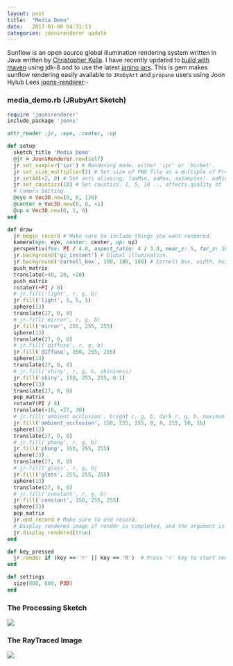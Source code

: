 ```yaml
---
layout: post
title:  "Media Demo"
date:   2017-01-08 04:31:13
categories: joonsrenderer update
---
```

Sunflow is an open source global illumination rendering system written in Java written by [Christopher Kulla][fpsunflower]. I have recently updated to [build with maven][maven] using jdk-8 and to use the latest [janino jars][janino]. This is gem makes sunflow rendering easily available to `JRubyArt` and `propane` users using Joon Hylub Lees [joons-renderer][joons]:-

### media_demo.rb (JRubyArt Sketch)
```ruby
require 'joonsrenderer'
include_package 'joons'

attr_reader :jr, :eye, :center, :up

def setup
  sketch_title 'Media Demo'
  @jr = JoonsRenderer.new(self)
  jr.set_sampler('ipr') # Rendering mode, either 'ipr' or 'bucket'.
  jr.set_size_multiplier(2) # Set size of PNG file as a multiple of Processing sketch size.
  jr.setAA(-2, 0) # Set anti aliasing, (aaMin, aaMax, aaSamples). aaMin & aaMax = .. -2, -1, .. , 1, 2 .. aaMin < aaMax.
  jr.set_caustics(10) # Set caustics. 1, 5, 10 .., affects quality of light reflected & refracted through glass.
  # Camera Setting.
  @eye = Vec3D.new(0, 0, 120)
  @center = Vec3D.new(0, 0, -1)
  @up = Vec3D.new(0, 1, 0)
end

def draw
  jr.begin_record # Make sure to include things you want rendered.
  kamera(eye: eye, center: center, up: up)
  perspektiv(fov: PI / 4.0, aspect_ratio: 4 / 3.0, near_z: 5, far_z: 10_000)
  jr.background('gi_instant') # Global illumination.
  jr.background('cornell_box', 100, 100, 100) # Cornell box, width, height, depth.
  push_matrix
  translate(-40, 20, -20)
  push_matrix
  rotateY(-PI / 8)
  # jr.fill('light', r, g, b)
  jr.fill('light', 5, 5, 5)
  sphere(13)
  translate(27, 0, 0)
  # jr.fill('mirror', r, g, b)
  jr.fill('mirror', 255, 255, 255)
  sphere(13)
  translate(27, 0, 0)
  # jr.fill('diffuse', r, g, b)
  jr.fill('diffuse', 150, 255, 255)
  sphere(13)
  translate(27, 0, 0)
  # jr.fill('shiny', r, g, b, shininess)
  jr.fill('shiny', 150, 255, 255, 0.1)
  sphere(13)
  translate(27, 0, 0)
  pop_matrix
  rotateY(PI / 8)
  translate(-10, -27, 30)
  # jr.fill('ambient occlusion', bright r, g, b, dark r, g, b, maximum distance, int samples)
  jr.fill('ambient_occlusion', 150, 255, 255, 0, 0, 255, 50, 16)
  sphere(13)
  translate(27, 0, 0)
  # jr.fill('phong', r, g, b)
  jr.fill('phong', 150, 255, 255)
  sphere(13)
  translate(27, 0, 0)
  # jr.fill('glass', r, g, b)
  jr.fill('glass', 255, 255, 255)
  sphere(13)
  translate(27, 0, 0)
  # jr.fill('constant', r, g, b)
  jr.fill('constant', 150, 255, 255)
  sphere(13)
  pop_matrix
  jr.end_record # Make sure to end record.
  # Display rendered image if render is completed, and the argument is true.
  jr.display_rendered(true)
end

def key_pressed
  jr.render if (key == 'r' || key == 'R')  # Press 'r' key to start rendering.
end

def settings
  size(800, 600, P3D)
end

```

### The Processing Sketch

<img src="{{site.github.url}}/assets/media_captured.png" />

### The RayTraced Image

<img src="{{site.github.url}}/assets/media_rendered.png" />

[fpsunflower]:http://sunflow.sourceforge.net/
[maven]:https://github.com/monkstone/sunflow
[joons]:https://github.com/joonhyublee/joons-renderer
[janino]:http://janino-compiler.github.io/janino/
[github]:https://github.com/monkstone/joonsrenderer

